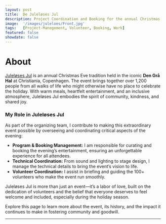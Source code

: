 ```yaml
---
layout: post
title:  De Juleløses Jul
description: Project Coordination and Booking for the annual Christmas Eve tradition at Christiania, Copenhagen
image:  '/images/juleloes/Front.jpg'
tags:   [Project-Manegement, Volunteer, Booking, Work]
featured: false
showdate: false
---
```


# About
[Juleløses Jul](https://www.juleloesesjul.com/) is an annual Christmas Eve tradition held in the iconic **Den Grå Hal** at Christiania, Copenhagen. The event brings together over 1,200 people from all walks of life who might otherwise have no place to celebrate the holiday. With warm meals, heartfelt entertainment, and an inclusive atmosphere, Juleløses Jul embodies the spirit of community, kindness, and shared joy.  

### **My Role in Juleløses Jul**  
As part of the organizing team, I contribute to making this extraordinary event possible by overseeing and coordinating critical aspects of the evening:  
- **Program & Booking Management:** I am responsible for curating and booking the evening’s entertainment, ensuring an unforgettable experience for all attendees.  
- **Technical Coordination:** From sound and lighting to stage design, I manage the technical details to bring the event’s vision to life.  
- **Volunteer Coordination:** I assist in briefing and guiding the 100+ volunteers who make the event run smoothly.  

Juleløses Jul is more than just an event—it’s a labor of love, built on the dedication of volunteers and the belief that everyone deserves to feel welcome and included, especially during the holiday season.  

Explore this page to learn more about the event, its history, and the impact it continues to make in fostering community and goodwill.  



<hr>
